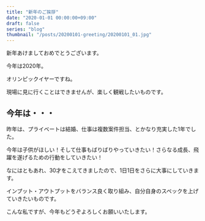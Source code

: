 ```yaml
---
title: "新年のご挨拶"
date: "2020-01-01 00:00:00+09:00"
draft: false
series: "blog"
thumbnail: "/posts/20200101-greeting/20200101_01.jpg"
---
```


新年あけましておめでとうございます。  

今年は2020年。  

オリンピックイヤーですね。  

現場に見に行くことはできませんが、楽しく観戦したいものです。  

## 今年は・・・

昨年は、プライベートは結婚、仕事は複数案件担当、とかなり充実した1年でした。  

今年は子供がほしい！そして仕事もばりばりやっていきたい！さらなる成長、飛躍を遂げるための行動をしていきたい！  

なにはともあれ、30才をこえてきましたので、1日1日をさらに大事にしていきます。  

インプット・アウトプットをバランス良く取り組み、自分自身のスペックを上げていきたいものです。  

こんな私ですが、今年もどうぞよろしくお願いいたします。
